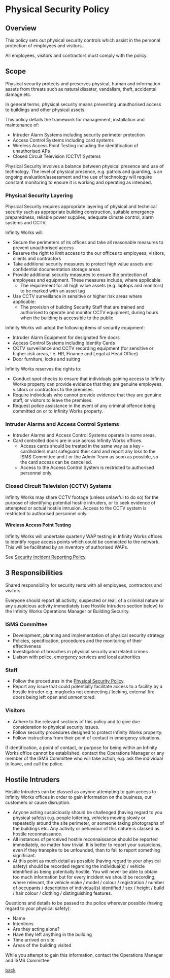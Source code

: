 # Physical Security Policy

## Overview  

This policy sets out physical security controls which assist in the personal protection of employees and visitors.

All employees, visitors and contractors must comply with the policy. 

## Scope

Physical security protects and preserves physical, human and information assets from threats such as natural disaster, vandalism, theft, accidental damage etc.

In general terms, physical security means preventing unauthorised access to buildings and other physical assets.

This policy details the framework for management, installation and maintenance of:

* Intruder Alarm Systems including security perimeter protection 
* Access Control Systems including card systems
* Wireless Access Point Testing including the identification of unauthorised APs 
* Closed Circuit Television (CCTV) Systems

Physical Security involves a balance between physical presence and use of technology. The level of physical presence, e.g. patrols and guarding, is an ongoing evaluation/assessment and the use of technology will require constant monitoring to ensure it is working and operating as intended.

### Physical Security Layering  

Physical Security requires appropriate layering of physical and technical security such as appropriate building construction, suitable emergency preparedness, reliable power supplies, adequate climate control, alarm systems and CCTV.

Infinity Works will: 

* Secure the perimeters of its offices and take all reasonable measures to prevent unauthorised access
* Reserve the right to limit access to the our offices to employees, visitors, clients and contractors
* Take additional security measures to protect high value assets and confidential documentation storage areas
* Provide additional security measures to ensure the protection of employees and equipment. These measures include, where applicable:  
  * The requirement for all high value assets (e.g. laptops and monitors) to be marked with an asset tag
* Use CCTV surveillance in sensitive or higher risk areas where applicable:
  * The provision of building Security Staff that are trained and authorised to operate and monitor CCTV equipment, during hours when the building is accessible to the public

Infinity Works will adopt the following items of security equipment:

* Intruder Alarm Equipment for designated fire doors
* Access Control Systems including Identity Cards
* CCTV surveillance and CCTV recording equipment (for sensitive or higher risk areas, i.e. HR, Finance and Legal at Head Office)
* Door furniture, locks and suiting

Infinity Works reserves the rights to:

* Conduct spot checks to ensure that individuals gaining access to Infinity Works property can provide evidence that they are genuine employees, visitors or contractors to the premises. 
* Require individuals who cannot provide evidence that they are genuine staff, or visitors to leave the premises. 
* Request police assistance in the event of any criminal offence being committed on or to Infinity Works property.

### Intruder Alarms and Access Control Systems 

* Intruder Alarms and Access Control Systems operate in some areas.
* Card controlled doors are in use across Infinity Works offices. 
   * Access cards should be treated in the same way as a key - cardholders must safeguard their card and report any loss to the ISMS Committee and / or the Admin Team as soon as possible, so the card access can be cancelled. 
   * Access to the Access Control System is restricted to authorised personnel only. 

### Closed Circuit Television (CCTV) Systems 

Infinity Works may share CCTV footage (unless unlawful to do so) for the purpose of identifying potential hostile intruders, or to seek evidence of attempted or actual hostile intrusion. Access to the CCTV system is restricted to authorised personnel only. 

#### Wireless Access Point Testing 

Infinity Works will undertake quarterly WAP testing in Infinity Works offices to identify rogue access points which could be connected to the network. This will be facilitated by an inventory of authorised WAPs.

See [Security Incident Reporting Policy](../securityincidentreporting/readme.md)

## 3 Responsibilities

Shared responsibility for security rests with all employees, contractors and visitors.

Everyone should report all activity, suspected or real, of a criminal nature or any suspicious activity immediately (see Hostile Intruders section below) to the Infinity Works Operations Manager or Building Security.  

### ISMS Committee
* Development, planning and implementation of physical security strategy
* Policies, specification, procedures and the monitoring of their effectiveness
* Investigation of breaches in physical security and related crimes
* Liaison with police, emergency services and local authorities

### Staff
* Follow the procedures in the [Physical Security Policy](../physicalsecurity/readme.md).
* Report any issue that could potentially facilitate access to a facility by a hostile intruder e.g. maglocks not connecting / locking, external fire doors being left open and unmonitored. 

### Visitors
* Adhere to the relevant sections of this policy and to give due consideration to physical security issues.
* Follow security procedures designed to protect Infinity Works property. 
* Follow instructions from their point of contact in emergency situations.   

If identification, a point of contact, or purpose for being within an Infinity Works office cannot be established, contact the Operations Manager or any member of the ISMS Committee who will take action, e.g. ask the individual to leave, and call the police.

## Hostile Intruders

Hostile Intruders can be classed as anyone attempting to gain access to Infinity Works offices in order to gain information on the business, our customers or cause disruption.

* Anyone acting suspiciously should be challenged (having regard to you physical safety) e.g. people loitering, vehicles moving slowly or repeatedly around the site perimeter, or someone taking photographs of the buildings etc. Any activity or behaviour of this nature is classed as hostile reconnaissance.  
* All instances of perceived hostile reconnaissance should be reported immediately, no matter how trivial. It is better to report your suspicions, even if they transpire to be unfounded, than to fail to report something significant. 
* At this point as much detail as possible (having regard to your physical safety) should be recorded regarding the individual(s) / vehicle identified as being potentially hostile. You will never be able to obtain too much information but for every incident we should be recording, where relevant, the vehicle make / model / colour / registration / number of occupants / description of individual(s) identified / sex / height / build / hair colour / clothing / distinguishing features. 

Questions and details to be passed to the police wherever possible (having regard to your physical safety):

* Name 
* Intentions 
* Are they acting alone?
* Have they left anything in the building 
* Time arrived on site 
* Areas of the building visited  

While you attempt to gain this information, contact the Operations Manager and ISMS Committee.

[back](../README.md#a-z-policies)
